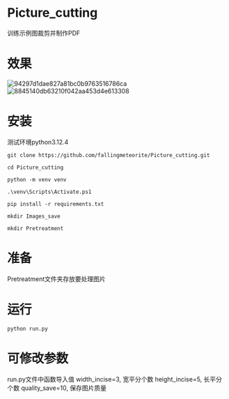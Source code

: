 # Picture_cutting
训练示例图裁剪并制作PDF

# 效果
![94297d1dae827a81bc0b9763516786ca](https://github.com/user-attachments/assets/2b9accc5-8ac8-408f-b78e-999481930cd3)
![8845140db63210f042aa453d4e613308](https://github.com/user-attachments/assets/74dd1363-d937-436b-a9bc-291594aac258)



# 安装

测试环境python3.12.4

```
git clone https://github.com/fallingmeteorite/Picture_cutting.git

cd Picture_cutting

python -m venv venv

.\venv\Scripts\Activate.ps1

pip install -r requirements.txt

mkdir Images_save

mkdir Pretreatment
```
# 准备
Pretreatment文件夹存放要处理图片

# 运行

```
python run.py 
```

# 可修改参数
run.py文件中函数导入值
width_incise=3, 宽平分个数
height_incise=5, 长平分个数
quality_save=10, 保存图片质量

